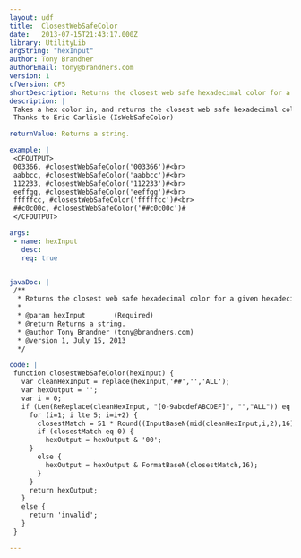 ```yaml
---
layout: udf
title:  ClosestWebSafeColor
date:   2013-07-15T21:43:17.000Z
library: UtilityLib
argString: "hexInput"
author: Tony Brandner
authorEmail: tony@brandners.com
version: 1
cfVersion: CF5
shortDescription: Returns the closest web safe hexadecimal color for a given hexadecimal color.
description: |
 Takes a hex color in, and returns the closest web safe hexadecimal color. Returns a NULL (empty) string if input hex string is invalid.
 Thanks to Eric Carlisle (IsWebSafeColor)

returnValue: Returns a string.

example: |
 <CFOUTPUT>
 003366, #closestWebSafeColor('003366')#<br>
 aabbcc, #closestWebSafeColor('aabbcc')#<br>
 112233, #closestWebSafeColor('112233')#<br>
 eeffgg, #closestWebSafeColor('eeffgg')#<br>
 fffffcc, #closestWebSafeColor('fffffcc')#<br>
 ##c0c00c, #closestWebSafeColor('##c0c00c')#
 </CFOUTPUT>

args:
 - name: hexInput
   desc: 
   req: true


javaDoc: |
 /**
  * Returns the closest web safe hexadecimal color for a given hexadecimal color.
  * 
  * @param hexInput       (Required)
  * @return Returns a string. 
  * @author Tony Brandner (tony@brandners.com) 
  * @version 1, July 15, 2013 
  */

code: |
 function closestWebSafeColor(hexInput) {
   var cleanHexInput = replace(hexInput,'##','','ALL');
   var hexOutput = '';
   var i = 0;
   if (Len(ReReplace(cleanHexInput, "[0-9abcdefABCDEF]", "","ALL")) eq 0 and Len(cleanHexInput) eq 6) {
     for (i=1; i lte 5; i=i+2) {
       closestMatch = 51 * Round((InputBaseN(mid(cleanHexInput,i,2),16)/51));
       if (closestMatch eq 0) {
         hexOutput = hexOutput & '00';
     } 
       else {
         hexOutput = hexOutput & FormatBaseN(closestMatch,16);
       }
     }
     return hexOutput;
   } 
   else {
     return 'invalid';
   }
 }

---
```


